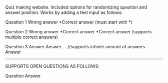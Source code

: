 Quiz making website. Included options for randomizing question and answer position. 
Works by adding a text input as follows:

Question 1
Wrong answer
*Correct answer (must start with *)

Question 2
Wrong answer
*Correct answer
*Correct answer (supports multiple correct answers)

Question 3
Answer
Answer
.
.      //supports infinite amount of answers
.
Answer

-------------------------------------------------------------
SUPPORTS OPEN QUESTIONS AS FOLLOWS:

Question
Answer
